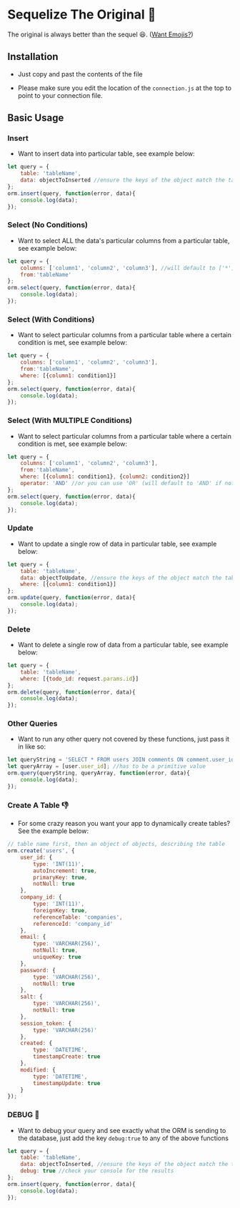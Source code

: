 # Sequelize The Original :movie_camera:

The original is always better than the sequel :laughing:. ([Want Emojis?](https://gist.github.com/rxaviers/7360908))

## Installation

* Just copy and past the contents of the file

* Please make sure you edit the location of the `connection.js` at the top to point to your connection file.

## Basic Usage

### Insert

* Want to insert data into particular table, see example below:

```javascript
let query = {
    table: 'tableName',
    data: objectToInserted //ensure the keys of the object match the table columns
};
orm.insert(query, function(error, data){
    console.log(data);
});
```

### Select (No Conditions)

* Want to select ALL the data's particular columns from a particular table, see example below:

```javascript
let query = {
    columns: ['column1', 'column2', 'column3'], //will default to ['*'] (not recommended)
    from:'tableName'
};
orm.select(query, function(error, data){
    console.log(data);
});
```

### Select (With Conditions)

* Want to select particular columns from a particular table where a certain condition is met, see example below:

```javascript
let query = {
    columns: ['column1', 'column2', 'column3'],
    from:'tableName',
    where: [{column1: condition1}]
};
orm.select(query, function(error, data){
    console.log(data);
});
```

### Select (With MULTIPLE Conditions)

* Want to select particular columns from a particular table where a certain condition is met, see example below:

```javascript
let query = {
    columns: ['column1', 'column2', 'column3'],
    from:'tableName',
    where: [{column1: condition1}, {column2: condition2}]
    operator: 'AND' //or you can use 'OR' (will default to 'AND' if not provided)
};
orm.select(query, function(error, data){
    console.log(data);
});
```

### Update

* Want to update a single row of data in particular table, see example below:

```javascript
let query = {
    table: 'tableName',
    data: objectToUpdate, //ensure the keys of the object match the table columns
    where: [{column1: condition1}]
};
orm.update(query, function(error, data){
    console.log(data);
});
```

### Delete

* Want to delete a single row of data from a particular table, see example below:

```javascript
let query = {
    table: 'tableName',
    where: [{todo_id: request.params.id}]
};
orm.delete(query, function(error, data){
    console.log(data);
});
```

### Other Queries

* Want to run any other query not covered by these functions, just pass it in like so:

```javascript
let queryString = 'SELECT * FROM users JOIN comments ON comment.user_id = users.user_id WHERE users.user_id = ?';
let queryArray = [user.user_id]; //has to be a primitive value
orm.query(queryString, queryArray, function(error, data){
    console.log(data);
});
```

### Create A Table :-1:

* For some crazy reason you want your app to dynamically create tables? See the example below:

```javascript
// table name first, then an object of objects, describing the table
orm.create('users', {
    user_id: {
        type: 'INT(11)',
        autoIncrement: true,
        primaryKey: true,
        notNull: true
    },
    company_id: {
        type: 'INT(11)',
        foreignKey: true,
        referenceTable: 'companies',
        referenceId: 'company_id'
    },
    email: {
        type: 'VARCHAR(256)',
        notNull: true,
        uniqueKey: true
    },
    password: {
        type: 'VARCHAR(256)',
        notNull: true
    },
    salt: {
        type: 'VARCHAR(256)',
        notNull: true
    },
    session_token: {
        type: 'VARCHAR(256)'
    },
    created: {
        type: 'DATETIME',
        timestampCreate: true
    },
    modified: {
        type: 'DATETIME',
        timestampUpdate: true
    }
});
```

### DEBUG :bug:

* Want to debug your query and see exactly what the ORM is sending to the database, just add the key `debug:true` to any of the above functions

```javascript
let query = {
    table: 'tableName',
    data: objectToInserted, //ensure the keys of the object match the table columns
    debug: true //check your console for the results
};
orm.insert(query, function(error, data){
    console.log(data);
});
```
